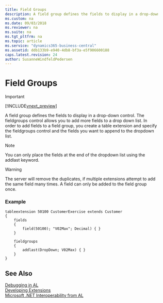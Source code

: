 ```yaml
---
title: Field Groups
description: A field group defines the fields to display in a drop-down control in Dynamics 365 Business Central. 
ms.custom: na
ms.date: 09/03/2018
ms.reviewer: na
ms.suite: na
ms.tgt_pltfrm: na
ms.topic: article
ms.service: "dynamics365-business-central"
ms.assetid: ddb133b9-e940-4db8-bf3a-e5f906600188
caps.latest.revision: 24
author: SusanneWindfeldPedersen
---
```


# Field Groups

> [!IMPORTANT]  
> [!INCLUDE[vnext_preview](includes/vnext_preview.md)]

A field group defines the fields to display in a drop-down control. The fieldgroups control allows you to add more fields to a drop down list. In order to add fields to a field group, you create a table extension and specify the fieldgroups control and the fields you want to append to the dropdown list.  

> [!NOTE]  
> You can only place the fields at the end of the dropdown list using the addlast keyword. 

> [!WARNING]  
> The server will remove the duplicates, if multiple extensions attempt to add the same field many times. A field can only be added to the field group once.

### Example

```
tableextension 50100 CustomerExercise extends Customer
{
    fields
    {
        field(50100); "V02Max"; Decimal) { }
    }
   
    fieldgroups
    {
        addlast(DropDown; V02Max) { }
    }
}
```

## See Also
[Debugging in AL](devenv-debugging.md)  
[Developing Extensions](devenv-dev-overview.md)  
[Microsoft .NET Interoperability from AL](devenv-get-started-call-dotnet-from-al.md)  
